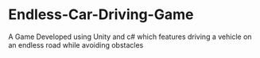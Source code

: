 # Endless-Car-Driving-Game
A Game Developed using Unity and c# which features driving a vehicle on an endless road while avoiding obstacles
